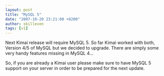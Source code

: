```yaml
---
layout: post
title: "MySQL 5"
date: "2007-10-20 23:21:00 +0200"
author: skilleven
tags: [v1]
---
```


Next Kimai release will require MySQL 5.
So far Kimai worked with both, Version 4/5 of MySQL but we decided to upgrade.
There are simply some very handy features missing in MySQL 4...

So, if you are already a Kimai user please make sure to have MySQL 5 support on your server in order to be prepared for the next update.

